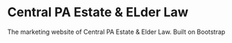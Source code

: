 Central PA Estate & ELder Law
======

The marketing website of Central PA Estate &amp; Elder Law. Built on Bootstrap
